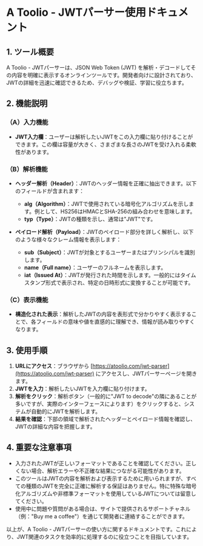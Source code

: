 # A Toolio - JWTパーサー使用ドキュメント

## 1. ツール概要

A Toolio - JWTパーサーは、JSON Web Token (JWT) を解析・デコードしてその内容を明確に表示するオンラインツールです。開発者向けに設計されており、JWTの詳細を迅速に確認できるため、デバッグや検証、学習に役立ちます。

## 2. 機能説明

### （A）入力機能

* **JWT入力欄**：ユーザーは解析したいJWTをこの入力欄に貼り付けることができます。この欄は容量が大きく、さまざまな長さのJWTを受け入れる柔軟性があります。

### （B）解析機能

* **ヘッダー解析（Header）**：JWTのヘッダー情報を正確に抽出できます。以下のフィールドが含まれます：
  * **alg（Algorithm）**：JWTで使用されている暗号化アルゴリズムを示します。例として、HS256はHMACとSHA-256の組み合わせを意味します。
  * **typ（Type）**：JWTの種類を示し、通常は"JWT"です。

* **ペイロード解析（Payload）**：JWTのペイロード部分を詳しく解析し、以下のような様々なクレーム情報を表示します：
  * **sub（Subject）**：JWTが対象とするユーザーまたはプリンシパルを識別します。
  * **name（Full name）**：ユーザーのフルネームを表示します。
  * **iat（Issued At）**：JWTが発行された時間を示します。一般的にはタイムスタンプ形式で表示され、特定の日時形式に変換することが可能です。

### （C）表示機能

* **構造化された表示**：解析したJWTの内容を表形式で分かりやすく表示することで、各フィールドの意味や値を直感的に理解でき、情報が読み取りやすくなります。

## 3. 使用手順

1. **URLにアクセス**：ブラウザから [https://atoolio.com/jwt-parser](https://atoolio.com/jwt-parser) にアクセスし、JWTパーサーページを開きます。
2. **JWTを入力**：解析したいJWTを入力欄に貼り付けます。
3. **解析をクリック**：解析ボタン（一般的に"JWT to decode"の隣にあることが多いですが、実際のインターフェースによります）をクリックすると、システムが自動的にJWTを解析します。
4. **結果を確認**：下部の領域で解析されたヘッダーとペイロード情報を確認し、JWTの詳細な内容を把握します。

## 4. 重要な注意事項

* 入力されたJWTが正しいフォーマットであることを確認してください。正しくない場合、解析エラーや不正確な結果につながる可能性があります。
* このツールはJWTの内容を解析および表示するために用いられますが、すべての種類のJWTを完全に正確に解析する保証はありません。特に特殊な暗号化アルゴリズムや非標準フォーマットを使用しているJWTについては留意してください。
* 使用中に問題や質問がある場合は、サイトで提供されるサポートチャネル（例："Buy me a coffee"）を通じて開発者に連絡することができます。

以上が、A Toolio - JWTパーサーの使い方に関するドキュメントです。これにより、JWT関連のタスクを効率的に処理するのに役立つことを目指しています。